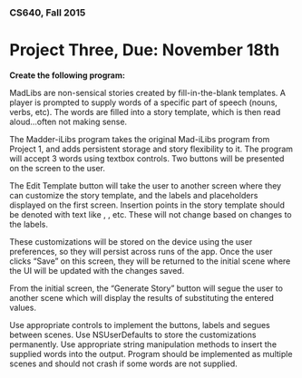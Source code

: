 ### CS640, Fall 2015

# Project Three, Due: November 18th

__Create the following program:__

MadLibs are non-sensical stories created by fill-in-the-blank templates.  A player is prompted to supply words of a specific part of speech (nouns, verbs, etc).  The words are filled into a story template, which is then read aloud…often not making sense.

The Madder-iLibs program takes the original Mad-iLibs program from Project 1, and adds persistent storage and story flexibility to it.  The program will accept 3 words using textbox controls.  Two buttons will be presented on the screen to the user.  

The Edit Template button will take the user to another screen where they can customize the story template, and the labels and placeholders displayed on the first screen.  Insertion points in the story template should be denoted with text like <one>, <two>, <three> etc.  These will not change based on changes to the labels.

These customizations will be stored on the device using the user preferences, so they will persist across runs of the app.  Once the user clicks “Save” on this screen, they will be returned to the initial scene where the UI will be updated with the changes saved.

From the initial screen, the “Generate Story” button will segue the user to another scene which will display the results of substituting the entered values.

Use appropriate controls to implement the buttons, labels and segues between scenes.  Use NSUserDefaults to store the customizations permanently.  Use appropriate string manipulation methods to insert the supplied words into the output.  Program should be implemented as multiple scenes and should not crash if some words are not supplied.

